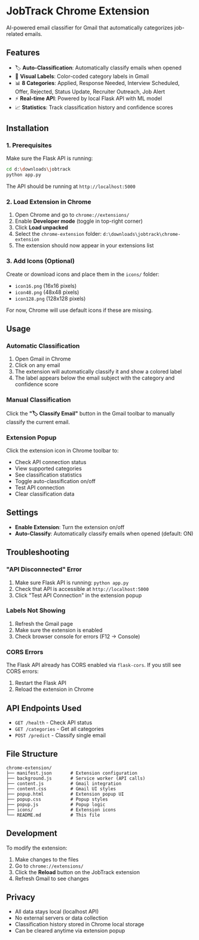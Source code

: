# JobTrack Chrome Extension

AI-powered email classifier for Gmail that automatically categorizes job-related emails.

## Features

- 🏷️ **Auto-Classification**: Automatically classify emails when opened
- 🎨 **Visual Labels**: Color-coded category labels in Gmail
- 📊 **8 Categories**: Applied, Response Needed, Interview Scheduled, Offer, Rejected, Status Update, Recruiter Outreach, Job Alert
- ⚡ **Real-time API**: Powered by local Flask API with ML model
- 📈 **Statistics**: Track classification history and confidence scores

## Installation

### 1. Prerequisites

Make sure the Flask API is running:
```bash
cd d:\downloads\jobtrack
python app.py
```

The API should be running at `http://localhost:5000`

### 2. Load Extension in Chrome

1. Open Chrome and go to `chrome://extensions/`
2. Enable **Developer mode** (toggle in top-right corner)
3. Click **Load unpacked**
4. Select the `chrome-extension` folder: `d:\downloads\jobtrack\chrome-extension`
5. The extension should now appear in your extensions list

### 3. Add Icons (Optional)

Create or download icons and place them in the `icons/` folder:
- `icon16.png` (16x16 pixels)
- `icon48.png` (48x48 pixels)
- `icon128.png` (128x128 pixels)

For now, Chrome will use default icons if these are missing.

## Usage

### Automatic Classification

1. Open Gmail in Chrome
2. Click on any email
3. The extension will automatically classify it and show a colored label
4. The label appears below the email subject with the category and confidence score

### Manual Classification

Click the **"🏷️ Classify Email"** button in the Gmail toolbar to manually classify the current email.

### Extension Popup

Click the extension icon in Chrome toolbar to:
- Check API connection status
- View supported categories
- See classification statistics
- Toggle auto-classification on/off
- Test API connection
- Clear classification data

## Settings

- **Enable Extension**: Turn the extension on/off
- **Auto-Classify**: Automatically classify emails when opened (default: ON)

## Troubleshooting

### "API Disconnected" Error

1. Make sure Flask API is running: `python app.py`
2. Check that API is accessible at `http://localhost:5000`
3. Click "Test API Connection" in the extension popup

### Labels Not Showing

1. Refresh the Gmail page
2. Make sure the extension is enabled
3. Check browser console for errors (F12 → Console)

### CORS Errors

The Flask API already has CORS enabled via `flask-cors`. If you still see CORS errors:
1. Restart the Flask API
2. Reload the extension in Chrome

## API Endpoints Used

- `GET /health` - Check API status
- `GET /categories` - Get all categories
- `POST /predict` - Classify single email

## File Structure

```
chrome-extension/
├── manifest.json       # Extension configuration
├── background.js       # Service worker (API calls)
├── content.js          # Gmail integration
├── content.css         # Gmail UI styles
├── popup.html          # Extension popup UI
├── popup.css           # Popup styles
├── popup.js            # Popup logic
├── icons/              # Extension icons
└── README.md           # This file
```

## Development

To modify the extension:

1. Make changes to the files
2. Go to `chrome://extensions/`
3. Click the **Reload** button on the JobTrack extension
4. Refresh Gmail to see changes

## Privacy

- All data stays local (localhost API)
- No external servers or data collection
- Classification history stored in Chrome local storage
- Can be cleared anytime via extension popup
